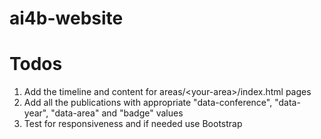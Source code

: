 # ai4b-website

# Todos

1. Add the timeline and content for areas/\<your-area\>/index.html pages
2. Add all the publications with appropriate "data-conference", "data-year", "data-area" and "badge" values
3. Test for responsiveness and if needed use Bootstrap
